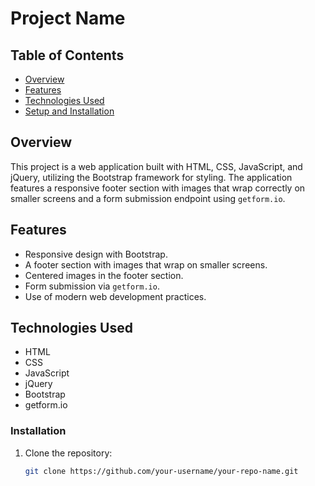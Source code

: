 # Project Name

## Table of Contents

- [Overview](#overview)
- [Features](#features)
- [Technologies Used](#technologies-used)
- [Setup and Installation](#setup-and-installation)


## Overview

This project is a web application built with HTML, CSS, JavaScript, and jQuery, utilizing the Bootstrap framework for styling. The application features a responsive footer section with images that wrap correctly on smaller screens and a form submission endpoint using `getform.io`.

## Features

- Responsive design with Bootstrap.
- A footer section with images that wrap on smaller screens.
- Centered images in the footer section.
- Form submission via `getform.io`.
- Use of modern web development practices.

## Technologies Used

- HTML
- CSS
- JavaScript
- jQuery
- Bootstrap
- getform.io

### Installation

1. Clone the repository:
   ```bash
   git clone https://github.com/your-username/your-repo-name.git
